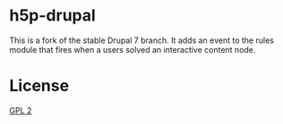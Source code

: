 # h5p-drupal

This is a fork of the stable Drupal 7 branch. It adds an event to the rules module that fires when a users solved an interactive content node.

# License
[GPL 2](http://www.gnu.org/licenses/old-licenses/gpl-2.0.html)
